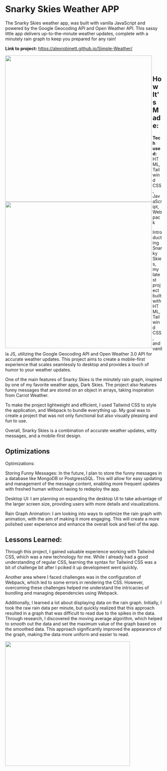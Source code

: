 # Snarky Skies Weather APP

The Snarky Skies weather app, was built with vanilla JavaScript and powered by the Google Geocoding API and Open Weather API. This sassy little app delivers up-to-the-minute weather updates, complete with a minutely rain graph to keep you prepared for any rain!

**Link to project:** https://alexrobinett.github.io/Simple-Weather/


<img  align="left" src="https://user-images.githubusercontent.com/59510577/219566128-e37532ef-55b6-4d58-87ef-bad7380dea83.png" height="470">
<img  align="left" src="https://user-images.githubusercontent.com/59510577/219567945-3c3092e0-3c9b-42f0-9669-62e21fc80046.png" height="470">

&nbsp;
  



## How It's Made:

**Tech used:** HTML, Tailwind CSS, JavaScript, Webpack

Introducting  Snarky Skies, my latest project built with HTML, Tailwind CSS, and vanilla JS, utilizing the Google Geocoding API and Open Weather 3.0 API for accurate weather updates. This project aims to create a mobile-first experience that scales seamlessly to desktop and provides a touch of humor to your weather updates.

One of the main features of Snarky Skies is the minutely rain graph, inspired by one of my favorite weather apps, Dark Skies. The project also features funny messages that are stored on an object in arrays, taking inspiration from Carrot Weather.

To make the project lightweight and efficient, I used Tailwind CSS to style the application, and Webpack to bundle everything up. My goal was to create a project that was not only functional but also visually pleasing and fun to use.

Overall, Snarky Skies is a combination of accurate weather updates, witty messages, and a mobile-first design.

## Optimizations
Optimizations:

Storing Funny Messages: In the future, I plan to store the funny messages in a database like MongoDB or PostgressSQL. This will allow for easy updating and management of the message content, enabling more frequent updates with freshed human without having to redeploy the app.

Desktop UI: I am planning on expanding the desktop UI to take advantage of the larger screen size, providing users with more details and visualizations.

Rain Graph Animation: I am looking into ways to optimize the rain graph with animation, with the aim of making it more engaging. This will create a more polished user experience and enhance the overall look and feel of the app.

## Lessons Learned:

Through this project, I gained valuable experience working with Tailwind CSS, which was a new technology for me. While I already had a good understanding of regular CSS, learning the syntax for Tailwind CSS was a bit of challenge bit after I pciked it up development went quickly.

Another area where I faced challenges was in the configuration of Webpack, which led to some errors in rendering the CSS. However, overcoming these challenges helped me understand the intricacies of bundling and managing dependencies using Webpack.

Additionally, I learned a lot about displaying data on the rain graph. Initially, I took the raw rain data per minute, but quickly realized that this approach resulted in a graph that was difficult to read due to the spikes in the data. Through research, I discovered the moving average algorithm, which helped to smooth out the data and set the maximum value of the graph based on the smoothed data. This approach significantly improved the appearance of the graph, making the data more uniform and easier to read.

<img src="https://user-images.githubusercontent.com/59510577/219567536-ca55c781-01a4-43d1-a9a6-af30602c719c.png" height="400">

